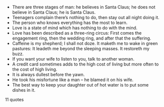  - There are three stages of man: he believes in Santa Claus; he does not believe in Santa Claus; he is Santa Claus.
 - Teenagers complain there’s nothing to do, then stay out all night doing it.
 - The person who knows everything has the most to learn.
 - Love is a state of mind which has nothing to do with the mind.
 - Love has been described as a three-ring circus: First comes the engagement ring, then the wedding ring, and after that the suffering.
 - Caffeine is my shepherd; I shall not doze. It maketh me to wake in green pastures: It leadeth me beyond the sleeping masses. It restoreth my buzz.
 - If you want your wife to listen to you, talk to another woman.
 - A credit card sometimes adds to the high cost of living but more often to the cost of high living.
 - It is always dullest before the yawn.
 - He took his misfortune like a man – he blamed it on his wife.
 - The best way to keep your daughter out of hot water is to put some dishes in it.

11 quotes